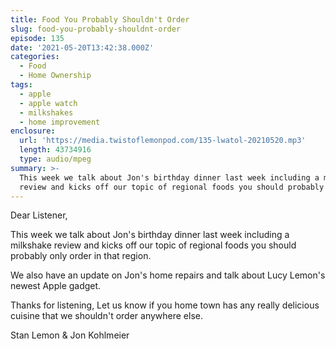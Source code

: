 ```yaml
---
title: Food You Probably Shouldn't Order
slug: food-you-probably-shouldnt-order
episode: 135
date: '2021-05-20T13:42:38.000Z'
categories:
  - Food
  - Home Ownership
tags:
  - apple
  - apple watch
  - milkshakes
  - home improvement
enclosure:
  url: 'https://media.twistoflemonpod.com/135-lwatol-20210520.mp3'
  length: 43734916
  type: audio/mpeg
summary: >-
  This week we talk about Jon's birthday dinner last week including a milkshake
  review and kicks off our topic of regional foods you should probably only ...
---
```


Dear Listener,

This week we talk about Jon's birthday dinner last week including a milkshake review and kicks off our topic of regional foods you should probably only order in that region.

We also have an update on Jon's home repairs and talk about Lucy Lemon's newest Apple gadget.

Thanks for listening, Let us know if you home town has any really delicious cuisine that we shouldn't order anywhere else.

Stan Lemon & Jon Kohlmeier
